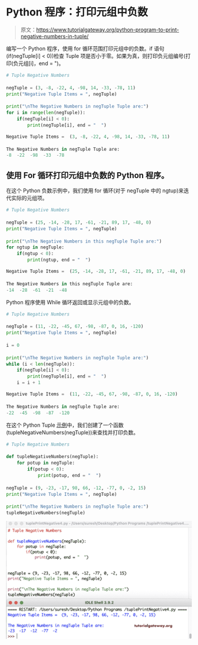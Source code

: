 # Python 程序：打印元组中负数

> 原文：<https://www.tutorialgateway.org/python-program-to-print-negative-numbers-in-tuple/>

编写一个 Python 程序，使用 for 循环范围打印元组中的负数。if 语句(if(negTuple[i] < 0))检查 Tuple 项是否小于零。如果为真，则打印负元组编号(打印(负元组[i]，end = ")。

```py
# Tuple Negative Numbers

negTuple = (3, -8, -22, 4, -98, 14, -33, -78, 11)
print("Negative Tuple Items = ", negTuple)

print("\nThe Negative Numbers in negTuple Tuple are:")
for i in range(len(negTuple)):
    if(negTuple[i] < 0):
        print(negTuple[i], end = "  ")
```

```py
Negative Tuple Items =  (3, -8, -22, 4, -98, 14, -33, -78, 11)

The Negative Numbers in negTuple Tuple are:
-8  -22  -98  -33  -78 
```

## 使用 For 循环打印元组中负数的 Python 程序。

在这个 Python 负数示例中，我们使用 for 循环(对于 negTuple 中的 ngtup)来迭代实际的元组项。

```py
# Tuple Negative Numbers

negTuple = (25, -14, -28, 17, -61, -21, 89, 17, -48, 0)
print("Negative Tuple Items = ", negTuple)

print("\nThe Negative Numbers in this negTuple Tuple are:")
for ngtup in negTuple:
    if(ngtup < 0):
        print(ngtup, end = "  ")
```

```py
Negative Tuple Items =  (25, -14, -28, 17, -61, -21, 89, 17, -48, 0)

The Negative Numbers in this negTuple Tuple are:
-14  -28  -61  -21  -48 
```

Python 程序使用 While 循环返回或显示元组中的负数。

```py
# Tuple Negative Numbers

negTuple = (11, -22, -45, 67, -98, -87, 0, 16, -120) 
print("Negative Tuple Items = ", negTuple)

i = 0

print("\nThe Negative Numbers in negTuple Tuple are:")
while (i < len(negTuple)):
    if(negTuple[i] < 0):
        print(negTuple[i], end = "  ")
    i = i + 1
```

```py
Negative Tuple Items =  (11, -22, -45, 67, -98, -87, 0, 16, -120)

The Negative Numbers in negTuple Tuple are:
-22  -45  -98  -87  -120 
```

在这个 Python Tuple [示例](https://www.tutorialgateway.org/python-programming-examples/)中，我们创建了一个函数(tupleNegativeNumbers(negTuple))来查找并打印负数。

```py
# Tuple Negative Numbers

def tupleNegativeNumbers(negTuple):
    for potup in negTuple:
        if(potup < 0):
            print(potup, end = "  ")

negTuple = (9, -23, -17, 98, 66, -12, -77, 0, -2, 15) 
print("Negative Tuple Items = ", negTuple)

print("\nThe Negative Numbers in negTuple Tuple are:")
tupleNegativeNumbers(negTuple)
```

![Python Program to Print Negative Numbers in Tuple 4](img/1df6b183a8695f10c3d680e47380d07b.png)